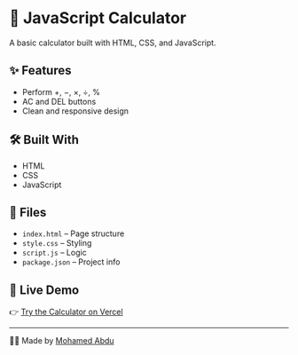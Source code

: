 # 🧮 JavaScript Calculator

A basic calculator built with HTML, CSS, and JavaScript.

## ✨ Features
- Perform +, −, ×, ÷, %
- AC and DEL buttons
- Clean and responsive design

## 🛠 Built With
- HTML
- CSS
- JavaScript

## 📂 Files
- `index.html` – Page structure
- `style.css` – Styling
- `script.js` – Logic
- `package.json` – Project info

## 🔗 Live Demo
👉 [Try the Calculator on Vercel](https://vercel.com/bpmfmohammedabdus-projects/calculator)

---

👨‍💻 Made by [Mohamed Abdu](https://github.com/bpmfmohammedabdus)
